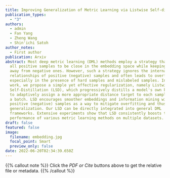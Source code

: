```yaml
---
title: Improving Generalization of Metric Learning via Listwise Self-distillation
publication_types:
  - "3"
authors:
  - admin
  - Fan Yang
  - Zheng Wang
  - Shin'ichi Satoh
author_notes:
  - First author
publication: Arxiv
abstract: Most deep metric learning (DML) methods employ a strategy that forces
  all positive samples to be close in the embedding space while keeping them
  away from negative ones. However, such a strategy ignores the internal
  relationships of positive (negative) samples and often leads to overfitting,
  especially in the presence of hard samples and mislabeled samples. In this
  work, we propose a simple yet effective regularization, namely Listwise
  Self-Distillation (LSD), which progressively distills a model's own knowledge
  to adaptively assign a more appropriate distance target to each sample pair in
  a batch. LSD encourages smoother embeddings and information mining within
  positive (negative) samples as a way to mitigate overfitting and thus improve
  generalization. Our LSD can be directly integrated into general DML
  frameworks. Extensive experiments show that LSD consistently boosts the
  performance of various metric learning methods on multiple datasets.
draft: false
featured: false
image:
  filename: embedding.jpg
  focal_point: Smart
  preview_only: false
date: 2022-06-20T02:34:39.650Z
---
```

{{% callout note %}}
Click the *PDF or Cite* buttons above to get the relative file or metadata. 
{{% /callout %}}